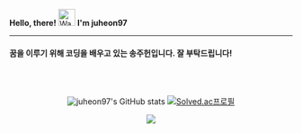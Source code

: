 **Hello, there!** <img src="https://raw.githubusercontent.com/nixin72/nixin72/master/wave.gif" 
         alt="Waving hand animated gif"
         height="30"
         width="30" /> **I'm juheon97**

---

#### 꿈을 이루기 위해 코딩을 배우고 있는 송주헌입니다. 잘 부탁드립니다!

<br></br>


<div align="center">
  
  ![juheon97's GitHub stats](https://github-readme-stats.vercel.app/api?username=juheon97&show_icons=true&theme=cobalt)
  [![Solved.ac프로필](http://mazassumnida.wtf/api/v2/generate_badge?boj=juheon1997)](https://solved.ac/juheon1997) 
    
</div>



<div align="center">
         <img src="https://img.shields.io/badge/Python-3776AB?style=flat-square&logo=Python&logoColor=white"/>
</div>

<!--
**juheon97/juheon97** is a ✨ _special_ ✨ repository because its `README.md` (this file) appears on your GitHub profile.

Here are some ideas to get you started:

- 🔭 I’m currently working on ...
- 🌱 I’m currently learning ...
- 👯 I’m looking to collaborate on ...
- 🤔 I’m looking for help with ...
- 💬 Ask me about ...
- 📫 How to reach me: ...
- 😄 Pronouns: ...
- ⚡ Fun fact: ...
-->
